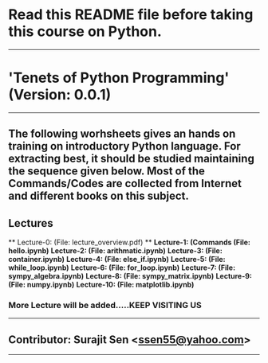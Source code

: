 # Read this README file before taking this course on Python.
---
# 'Tenets of Python Programming' (Version: 0.0.1)
---
**The following worhsheets gives an hands on training on introductory Python language. For extracting best, it should be studied  maintaining the sequence given below. Most of the Commands/Codes are collected from Internet and different books on this subject.**
---
## Lectures 
** Lecture-0: (File: lecture_overview.pdf) **
**Lecture-1: (Commands (File: hello.ipynb)**
**Lecture-2: (File: arithmatic.ipynb)**
**Lecture-3: (File: container.ipynb)**
**Lecture-4: (File: else_if.ipynb)**
**Lecture-5: (File: while_loop.ipynb)**
**Lecture-6: (File: for_loop.ipynb)**
**Lecture-7: (File: sympy_algebra.ipynb)**
**Lecture-8: (File: sympy_matrix.ipynb)**
**Lecture-9: (File: numpy.ipynb)**
**Lecture-10: (File: matplotlib.ipynb)**
### More Lecture will be added.....KEEP VISITING US
---
## Contributor: Surajit Sen <<ssen55@yahoo.com>>
---
